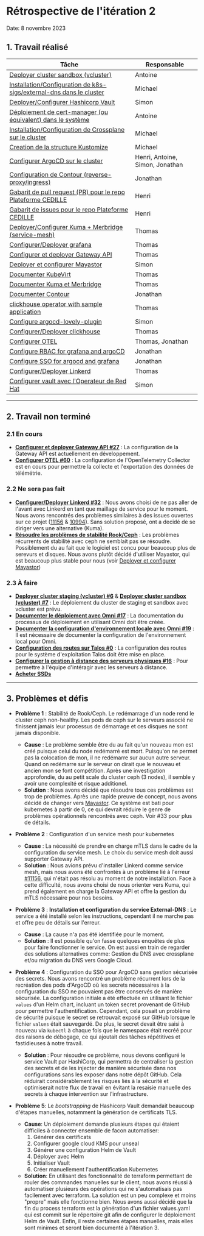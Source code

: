 # Rétrospective de l'itération 2

Date: 8 novembre 2023

## 1. Travail réalisé

| Tâche                                                                                                                                             | Responsable                     |
| ------------------------------------------------------------------------------------------------------------------------------------------------- | ------------------------------- |
| [Deployer cluster sandbox (vcluster)](https://github.com/ClubCedille/Plateforme-Cedille/issues/7)                                                 | Antoine                         |
| [Installation/Configuration de k8s-sigs/external-dns dans le cluster](https://github.com/ClubCedille/Plateforme-Cedille/issues/35)                | Michael                         |
| [Deployer/Configurer Hashicorp Vault](https://github.com/ClubCedille/Plateforme-Cedille/issues/14)                                                | Simon                           |
| [Déploiement de cert-manager (ou équivalent) dans le système](https://github.com/ClubCedille/Plateforme-Cedille/issues/26)                        | Antoine                         |
| [Installation/Configuration de Crossplane sur le cluster](https://github.com/ClubCedille/Plateforme-Cedille/issues/31)                            | Michael                         |
| [Creation de la structure Kustomize](https://github.com/ClubCedille/Plateforme-Cedille/issues/25)                                                 | Michael                         |
| [Configurer ArgoCD sur le cluster](https://github.com/ClubCedille/Plateforme-Cedille/issues/5)                                                    | Henri, Antoine, Simon, Jonathan |
| [Configuration de Contour (reverse-proxy/ingress)](https://github.com/ClubCedille/Plateforme-Cedille/issues/11)                                   | Jonathan                        |
| [Gabarit de pull request (PR) pour le repo Plateforme CEDILLE](https://github.com/orgs/ClubCedille/projects/3/views/5?pane=issue&itemId=41043072) | Henri                           |
| [Gabarit de issues pour le repo Plateforme CEDILLE](https://github.com/orgs/ClubCedille/projects/3/views/5?pane=issue&itemId=41043078)            | Henri                           |
| [Deployer/Configurer Kuma + Merbridge (service-mesh)](https://github.com/ClubCedille/Plateforme-Cedille/issues/20)                                | Thomas                          |
| [Configurer/Deployer grafana](https://github.com/ClubCedille/Plateforme-Cedille/issues/21)                                                        | Thomas                          |
| [Configurer et deployer Gateway API](https://github.com/ClubCedille/Plateforme-Cedille/issues/27)                                                 | Thomas                          |
| [Deployer et configurer Mayastor](https://github.com/ClubCedille/Plateforme-Cedille/issues/33)                                                    | Simon                           |
| [Documenter KubeVirt](https://github.com/ClubCedille/Plateforme-Cedille/issues/28)                                                                | Thomas                          |
| [Documenter Kuma et Merbridge](https://github.com/ClubCedille/Plateforme-Cedille/issues/29)                                                       | Thomas                          |
| [Documenter Contour](https://github.com/ClubCedille/Plateforme-Cedille/issues/30)                                                                 | Jonathan                        |
| [clickhouse operator with sample application](https://github.com/ClubCedille/Plateforme-Cedille/issues/37)                                        | Thomas                          |
| [Configure argocd-lovely-plugin](https://github.com/ClubCedille/Plateforme-Cedille/issues/42)                                                     | Simon                           |
| [Configurer/Deployer clickhouse](https://github.com/ClubCedille/Plateforme-Cedille/issues/58)                                                     | Thomas                          |
| [Configurer OTEL](https://github.com/ClubCedille/Plateforme-Cedille/issues/60)                                                                    | Thomas, Jonathan                |
| [Configure RBAC for grafana and argoCD](https://github.com/ClubCedille/Plateforme-Cedille/issues/61)                                              | Jonathan                        |
| [Configure SSO for argocd and grafana](https://github.com/ClubCedille/Plateforme-Cedille/issues/62)                                               | Jonathan                        |
| [Configurer/Deployer Linkerd](https://github.com/ClubCedille/Plateforme-Cedille/issues/32)                                                        | Thomas                          |
| [Configurer vault avec l'Operateur de Red Hat](https://github.com/ClubCedille/Plateforme-Cedille/issues/65)                                       | Simon                           |

---

## 2. Travail non terminé

### 2.1 En cours

- **[Configurer et deployer Gateway API #27](https://github.com/ClubCedille/Plateforme-Cedille/issues/27)**
  : La configuration de la Gateway API est actuellement en développement.
- **[Configurer OTEL #60](https://github.com/ClubCedille/Plateforme-Cedille/issues/60)**
  : La configuration de l'OpenTelemetry Collector est en cours pour permettre la
  collecte et l'exportation des données de télémétrie.

### 2.2 Ne sera pas fait

- **[Configurer/Deployer Linkerd #32](https://github.com/ClubCedille/Plateforme-Cedille/issues/32)**
  : Nous avons choisi de ne pas aller de l'avant avec Linkerd en tant que
  maillage de service pour le moment. Nous avons rencontrés des problèmes
  similaires à des issues ouvertes sur ce projet
  ([11156](https://github.com/linkerd/linkerd2/issues/11156) &
  [10994](https://github.com/linkerd/linkerd2/issues/10994)). Sans solution
  proposé, ont a decidé de se diriger vers une alternative (Kuma).
- **[Résoudre les problèmes de stabilité Rook/Ceph](https://github.com/ClubCedille/Plateforme-Cedille/issues/34)**
  : Les problèmes récurrents de stabilité avec ceph ne semblait pas se résoudre.
  Possiblement du au fait que le logiciel est concu pour beaucoup plus de
  serevurs et disques. Nous avons plutôt décidé d'utiliser Mayastor, qui est
  beaucoup plus stable pour nous (voir
  [Deployer et configurer Mayastor](https://github.com/ClubCedille/Plateforme-Cedille/issues/33))

### 2.3 À faire

- **[Deployer cluster staging (vcluster) #6](https://github.com/ClubCedille/Plateforme-Cedille/issues/6)**
  &
  **[Deployer cluster sandbox (vcluster) #7](https://github.com/ClubCedille/Plateforme-Cedille/issues/7)**
  : Le déploiement du cluster de staging et sandbox avec vcluster est prévu.
- **[Documenter le déploiement avec Omni #17](https://github.com/ClubCedille/Plateforme-Cedille/issues/17)**
  : La documentation du processus de déploiement en utilisant Omni doit être
  créée.
- **[Documenter la configuration d'environnement locale avec Omni #19](https://github.com/ClubCedille/Plateforme-Cedille/issues/19)**
  : Il est nécessaire de documenter la configuration de l'environnement local
  pour Omni.
- **[Configuration des routes sur Talos #0](https://github.com/orgs/ClubCedille/projects/3/views/5?pane=issue&itemId=41582552)**
  : La configuration des routes pour le système d'exploitation Talos doit être
  mise en place.
- **[Configurer la gestion à distance des serveurs physiques #16](https://github.com/ClubCedille/Plateforme-Cedille/issues/16)**
  : Pour permettre à l'équipe d'intéragir avec les serveurs à distance.
- **[Acheter SSDs](https://github.com/ClubCedille/Plateforme-Cedille/issues/9)**

---

## 3. Problèmes et défis

- **Problème 1** : Stabilité de Rook/Ceph. Le redémarrage d'un node rend le
  cluster ceph non-healthy. Les pods de ceph sur le serveurs associé ne
  finissent jamais leur processus de démarrage et ces disques ne sont jamais
  disponible.
  - **Cause** : Le problème semble être du au fait qu'un nouveau mon est créé
    puisque celui du node redémarré est mort. Puisqu'on ne permet pas la
    colocation de mon, il ne redémarre sur aucun autre serveur. Quand on
    redémarre sur le serveur on dirait que le nouveau et ancien mon se font
    compétition. Après une investigation approfondie, du au petit scale du
    cluster ceph (3 nodes), il semble y avoir une complexité et risque
    additionel.
  - **Solution** : Nous avons décidé que résoudre tous ces problèmes est trop de
    problèmes. Après une rapide preuve de concept, nous avons décidé de changer
    vers [Mayastor](https://openebs.io/docs/3.0.x/concepts/mayastor). Ce système est
    bati pour kubernetes à partir de 0, ce qui devrait réduire le genre de
    problèmes opérationnels rencontrés avec ceph. Voir #33 pour plus de détails.

- **Problème 2** : Configuration d'un service mesh pour kubernetes
  - **Cause** : La nécessité de prendre en charge mTLS dans le cadre de la
    configuration du service mesh. Le choix du service mesh doit aussi supporter
    Gateway API.
  - **Solution** : Nous avions prévu d'installer Linkerd comme service mesh,
    mais nous avons été confrontés à un problème lié à l'erreur
    [#11156](https://github.com/linkerd/linkerd2/issues/11156), qui n'était pas
    résolu au moment de notre installation. Face à cette difficulté, nous avons
    choisi de nous orienter vers Kuma, qui prend également en charge la Gateway
    API et offre la gestion du mTLS nécessaire pour nos besoins.

- **Problème 3** : **Installation et configuration du service External-DNS** :
  Le service a été installé selon les instructions, cependant il ne marche pas
  et offre peu de détails sur l'erreur.
  - **Cause** : La cause n'a pas été identifiée pour le moment.
  - **Solution** : Il est possible qu'on fasse quelques enquêtes de plus pour
    faire fonctionner le service. On est aussi en train de regarder des
    solutions alternatives comme: Gestion du DNS avec crossplane et/ou migration
    du DNS vers Google Cloud.

- **Problème 4** : Configuration du SSO pour ArgoCD sans gestion sécurisée des
  secrets. Nous avons rencontré un problème récurrent lors de la recréation des
  pods d'ArgoCD où les secrets nécessaires à la configuration du SSO ne
  pouvaient pas être conservés de manière sécurisée. La configuration initiale a
  été effectuée en utilisant le fichier `values` d'un Helm chart, incluant un
  token secret provenant de GitHub pour permettre l'authentification. Cependant,
  cela posait un problème de sécurité puisque le secret se retrouvait exposé sur
  GitHub lorsque le fichier `values` était sauvegardé. De plus, le secret devait
  être saisi à nouveau via `kubectl` à chaque fois que le namespace était recréé
  pour des raisons de débogage, ce qui ajoutait des tâches répétitives et
  fastidieuses à notre travail.
  - **Solution** : Pour résoudre ce problème, nous devons configuré le service
    Vault par HashiCorp, qui permettra de centraliser la gestion des secrets et
    de les injecter de manière sécurisée dans nos configurations sans les
    exposer dans notre dépôt GitHub. Cela réduirait considérablement les risques
    liés à la sécurité et optimiserait notre flux de travail en évitant la
    resaisie manuelle des secrets à chaque intervention sur l'infrastructure.

- **Problème 5**: Le _bootstrapping_ de Hashicorp Vault demandait beaucoup
  d'étapes manuelles, notamment la génération de certificats TLS.
  - **Cause**: Un déploiement demande plusieurs étapes qui étaient difficiles à
    connecter ensemble de facon automatiser:
    1. Générer des certificats
    2. Configurer google cloud KMS pour unseal
    3. Générer une configuration Helm de Vault
    4. Déployer avec Helm
    5. Initialiser Vault
    6. Créer manuellement l'authentification Kubernetes
  - **Solution**: En utilisant des fonctionnalité de terraform permettant de
    rouler des commandes manuelles sur le client, nous avons réussi à
    automatiser plusieurs des opérations qui ne s'automatisais pas facilement
    avec terraform. La solution est un peu complexe et moins "propre" mais elle
    fonctionne bien. Nous avons aussi décidé que la fin du process terraform est
    la génération d'un fichier values.yaml qui est commit sur le répertoire git
    afin de configurer le déploiement Helm de Vault. Enfin, il reste certaines
    étapes manuelles, mais elles sont minimes et seront bien documenté à
    l'itération 3.

